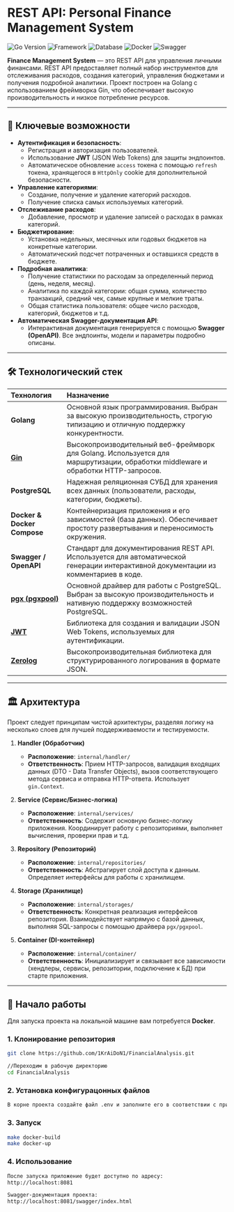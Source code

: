 # REST API: Personal Finance Management System

![Go Version](https://img.shields.io/badge/Go-1.21%2B-blue.svg)
![Framework](https://img.shields.io/badge/Framework-Gin-green.svg)
![Database](https://img.shields.io/badge/Database-PostgreSQL-blue.svg)
![Docker](https://img.shields.io/badge/Docker-Supported-brightgreen.svg)
![Swagger](https://img.shields.io/badge/-Swagger-%2385EA2D?logo=swagger&logoColor=black)

**Finance Management System** — это REST API для управления личными финансами. REST API предоставляет полный набор инструментов для отслеживания расходов, создания категорий, управления бюджетами и получения подробной аналитики. Проект построен на Golang с использованием фреймворка Gin, что обеспечивает высокую производительность и низкое потребление ресурсов.

---

## 🚀 Ключевые возможности

*   **Аутентификация и безопасность**:
    *   Регистрация и авторизация пользователей.
    *   Использование **JWT** (JSON Web Tokens) для защиты эндпоинтов.
    *   Автоматическое обновление `access` токена с помощью `refresh` токена, хранящегося в `HttpOnly` cookie для дополнительной безопасности.
*   **Управление категориями**:
    *   Создание, получение и удаление категорий расходов.
    *   Получение списка самых используемых категорий.
*   **Отслеживание расходов**:
    *   Добавление, просмотр и удаление записей о расходах в рамках категорий.
*   **Бюджетирование**:
    *   Установка недельных, месячных или годовых бюджетов на конкретные категории.
    *   Автоматический подсчет потраченных и оставшихся средств в бюджете.
*   **Подробная аналитика**:
    *   Получение статистики по расходам за определенный период (день, неделя, месяц).
    *   Аналитика по каждой категории: общая сумма, количество транзакций, средний чек, самые крупные и мелкие траты.
    *   Общая статистика пользователя: общее число расходов, категорий, бюджетов и т.д.
*   **Автоматическая Swagger-документация API**:
    *   Интерактивная документация генерируется с помощью **Swagger (OpenAPI)**. Все эндпоинты, модели и параметры подробно описаны.

---

## 🛠️ Технологический стек

| Технология | Назначение |
| :--- | :--- |
| **Golang** | Основной язык программирования. Выбран за высокую производительность, строгую типизацию и отличную поддержку конкурентности. |
| **[Gin](github.com/gin-gonic/gin)** | Высокопроизводительный веб-фреймворк для Golang. Используется для маршрутизации, обработки middleware и обработки HTTP-запросов. |
| **PostgreSQL** | Надежная реляционная СУБД для хранения всех данных (пользователи, расходы, категории, бюджеты). |
| **Docker & Docker Compose** | Контейнеризация приложения и его зависимостей (база данных). Обеспечивает простоту развертывания и переносимость окружения. |
| **Swagger / OpenAPI** | Стандарт для документирования REST API. Используется для автоматической генерации интерактивной документации из комментариев в коде. |
| **[pgx (pgxpool)](github.com/jackc/pgx/v5/pgxpool)** | Основной драйвер для работы с PostgreSQL. Выбран за высокую производительность и нативную поддержку возможностей PostgreSQL. |
| **[JWT](github.com/golang-jwt/jwt/v5)** | Библиотека для создания и валидации JSON Web Tokens, используемых для аутентификации. |
| **[Zerolog](github.com/rs/zerolog)** | Высокопроизводительная библиотека для структурированного логирования в формате JSON. |

---

## 🏛️ Архитектура

Проект следует принципам чистой архитектуры, разделяя логику на несколько слоев для лучшей поддерживаемости и тестируемости.

1.  **Handler (Обработчик)**
    *   **Расположение**: `internal/handler/`
    *   **Ответственность**: Прием HTTP-запросов, валидация входящих данных (DTO - Data Transfer Objects), вызов соответствующего метода сервиса и отправка HTTP-ответа. Использует `gin.Context`.

2.  **Service (Сервис/Бизнес-логика)**
    *   **Расположение**: `internal/services/`
    *   **Ответственность**: Содержит основную бизнес-логику приложения. Координирует работу с репозиториями, выполняет вычисления, проверки прав и т.д.

3.  **Repository (Репозиторий)**
    *   **Расположение**: `internal/repositories/`
    *   **Ответственность**: Абстрагирует слой доступа к данным. Определяет интерфейсы для работы с хранилищем.

4.  **Storage (Хранилище)**
    *   **Расположение**: `internal/storages/`
    *   **Ответственность**: Конкретная реализация интерфейсов репозитория. Взаимодействует напрямую с базой данных, выполняя SQL-запросы с помощью драйвера `pgx/pgxpool`.

5.  **Container (DI-контейнер)**
    *   **Расположение**: `internal/container/`
    *   **Ответственность**: Инициализирует и связывает все зависимости (хендлеры, сервисы, репозитории, подключение к БД) при старте приложения.
---

## 🏁 Начало работы

Для запуска проекта на локальной машине вам потребуется **Docker**.

### 1. Клонирование репозитория

```bash
git clone https://github.com/1KrAiDoN1/FinancialAnalysis.git

//Переходим в рабочую директорию
cd FinancialAnalysis
```
### 2. Установка конфигурацонных файлов

```bash
В корне проекта создайте файл .env и заполните его в соответствии с примером .env.example
```
### 3. Запуск

```bash
make docker-build
make docker-up
```
### 4. Использование

```bash
После запуска приложение будет доступно по адресу:
http://localhost:8081

Swagger-документация проекта:
http://localhost:8081/swagger/index.html
```


